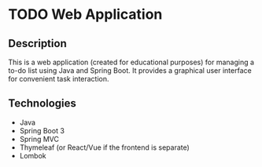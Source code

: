 # TODO Web Application

## Description

This is a web application (created for educational purposes) for managing a to-do list using Java and Spring Boot. It provides a graphical user interface for convenient task interaction.

## Technologies

- Java
- Spring Boot 3
- Spring MVC
- Thymeleaf (or React/Vue if the frontend is separate)
- Lombok
